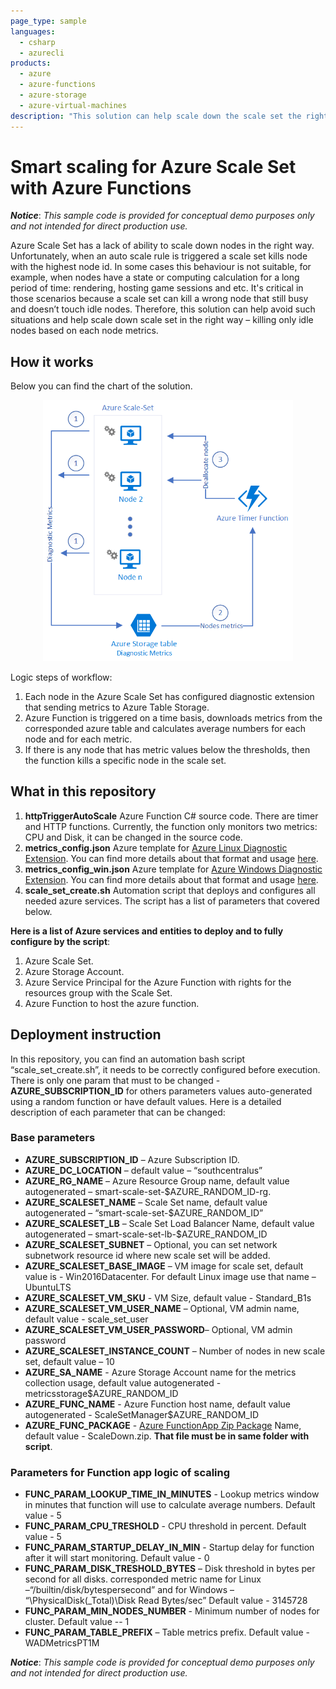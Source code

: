 ```yaml
---
page_type: sample
languages:
  - csharp
  - azurecli
products:
  - azure
  - azure-functions
  - azure-storage
  - azure-virtual-machines
description: "This solution can help scale down the scale set the right way – killing only idle nodes based on each node metrics."
---
```


# Smart scaling for Azure Scale Set with Azure Functions

**_Notice_**: _This sample code is provided for conceptual demo purposes only and not intended for direct production use._

Azure Scale Set has a lack of ability to scale down nodes in the right way. Unfortunately, when an auto scale rule is triggered a scale set kills node with the highest node id. In some cases this behaviour is not suitable, for example, when nodes have a state or computing calculation for a long period of time: rendering, hosting game sessions and etc. It's critical in those scenarios because a scale set can kill a wrong node that still busy and doesn’t touch idle nodes. Therefore, this solution can help avoid such situations and help scale down scale set in the right way – killing only idle nodes based on each node metrics.

## How it works

Below you can find the chart of the solution. 
<p align="center">
<img src="img/arch.png" width="400">
</p>

Logic steps of workflow:
1.	Each node in the Azure Scale Set has configured diagnostic extension that sending metrics to Azure Table Storage.
2.	Azure Function is triggered on a time basis, downloads metrics from the corresponded azure table and calculates average numbers for each node and for each metric. 
3.	If there is any node that has metric values below the thresholds, then the function kills a specific node in the scale set.

## What in this repository

1.	**httpTriggerAutoScale** Azure Function C# source code. There are timer and HTTP functions. Currently, the function only monitors two metrics: CPU and Disk, it can be changed in the source code.
2.	**metrics_config.json** Azure template for [Azure Linux Diagnostic Extension](https://docs.microsoft.com/en-us/azure/virtual-machines/extensions/diagnostics-linux). You can find more details about that format and usage [here](https://docs.microsoft.com/ru-ru/azure/azure-monitor/platform/diagnostics-extension-schema).  
3.	**metrics_config_win.json** Azure template for [Azure Windows Diagnostic Extension](https://docs.microsoft.com/en-us/azure/virtual-machines/windows/extensions-diagnostics). You can find more details about that format and usage [here](https://docs.microsoft.com/ru-ru/azure/azure-monitor/platform/diagnostics-extension-schema).  
4.	**scale_set_create.sh** Automation script that deploys and configures all needed azure services. The script has a list of parameters that covered below. 

**Here is a list of Azure services and entities to deploy and to fully configure by the script**:
1.	Azure Scale Set.
2.	Azure Storage Account.
3.  Azure Service Principal for the Azure Function with rights for the resources group with the Scale Set. 
4.	Azure Function to host the azure function.

## Deployment instruction

In this repository, you can find an automation bash script “scale_set_create.sh”, it needs to be correctly configured before execution. There is only one param that must to be changed - **AZURE_SUBSCRIPTION_ID** for others parameters values auto-generated using a random function or have default values. Here is a detailed description of each parameter that can be changed:

### Base parameters

  * **AZURE_SUBSCRIPTION_ID** – Azure Subscription ID.
  * **AZURE_DC_LOCATION** –  default value – “southcentralus”
  * **AZURE_RG_NAME** – Azure Resource Group name, default value autogenerated – smart-scale-set-$AZURE_RANDOM_ID-rg.
  * **AZURE_SCALESET_NAME** – Scale Set name, default value autogenerated – “smart-scale-set-$AZURE_RANDOM_ID”
  * **AZURE_SCALESET_LB** – Scale Set Load Balancer Name, default value autogenerated – smart-scale-set-lb-$AZURE_RANDOM_ID
  * **AZURE_SCALESET_SUBNET** – Optional, you can set network subnetwork resource id where new scale set will be added.
  * **AZURE_SCALESET_BASE_IMAGE** – VM image for scale set, default value is - Win2016Datacenter. For default Linux image use that name – UbuntuLTS
  * **AZURE_SCALESET_VM_SKU**  - VM Size, default value - Standard_B1s
  * **AZURE_SCALESET_VM_USER_NAME** – Optional, VM admin name, default value - scale_set_user
  * **AZURE_SCALESET_VM_USER_PASSWORD**– Optional, VM admin password
  * **AZURE_SCALESET_INSTANCE_COUNT** – Number of nodes in new scale set, default value – 10
  * **AZURE_SA_NAME** - Azure Storage Account name for the metrics collection usage, default value autogenerated - metricsstorage$AZURE_RANDOM_ID
  * **AZURE_FUNC_NAME** - Azure Function host name, default value autogenerated - ScaleSetManager$AZURE_RANDOM_ID
  * **AZURE_FUNC_PACKAGE** - [Azure FunctionApp Zip Package](https://docs.microsoft.com/azure/azure-functions/deployment-zip-push) Name, default value - ScaleDown.zip. **That file must be in same folder with script**. 

### Parameters for Function app logic of scaling

  * **FUNC_PARAM_LOOKUP_TIME_IN_MINUTES** - Lookup metrics window in minutes that function will use to calculate average numbers. Default value - 5
  * **FUNC_PARAM_CPU_TRESHOLD** - CPU threshold in percent. Default value - 5
  * **FUNC_PARAM_STARTUP_DELAY_IN_MIN** - Startup delay for function after it will start monitoring. Default value - 0
  * **FUNC_PARAM_DISK_TRESHOLD_BYTES** – Disk threshold in bytes per second for all disks. corresponded metric name for Linux –“/builtin/disk/bytespersecond” and for Windows – “\PhysicalDisk(_Total)\Disk Read Bytes/sec”  Default value - 3145728
  * **FUNC_PARAM_MIN_NODES_NUMBER** - Minimum number of nodes for cluster. Default value -- 1
  * **FUNC_PARAM_TABLE_PREFIX** – Table metrics prefix. Default value - WADMetricsPT1M



  **_Notice_**: _This sample code is provided for conceptual demo purposes only and not intended for direct production use._
